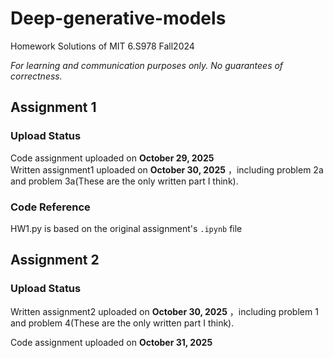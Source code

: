 # Deep-generative-models  
Homework Solutions of MIT 6.S978 Fall2024

*For learning and communication purposes only. No guarantees of correctness.*  
 
 
## Assignment 1  
### Upload Status  
Code assignment uploaded on **October 29, 2025**  
Written assignment1 uploaded on **October 30, 2025** ，including problem 2a and problem 3a(These are the only written part I think). 
### Code Reference  
HW1.py is based on the original assignment's `.ipynb` file  

## Assignment 2  
### Upload Status  
Written assignment2 uploaded on **October 30, 2025** ，including problem 1 and problem 4(These are the only written part I think). 

Code assignment uploaded on **October 31, 2025** 
 
 
